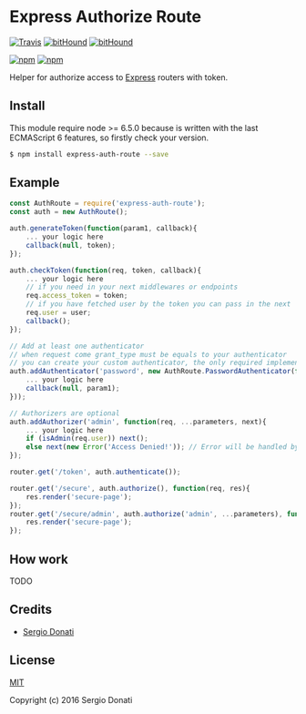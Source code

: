 # Express Authorize Route

[![Travis](https://img.shields.io/travis/rust-lang/rust.svg?style=flat-square)](SergioDonati/express-auth-route)
[![bitHound](https://img.shields.io/bithound/dependencies/github/rexxars/sse-channel.svg?style=flat-square)](SergioDonati/express-auth-route)
[![bitHound](https://img.shields.io/bithound/devDependencies/github/rexxars/sse-channel.svg?style=flat-square)](SergioDonati/express-auth-route)


[![npm](https://img.shields.io/npm/v/npm.svg?style=flat-square)](SergioDonati/express-auth-route)
[![npm](https://img.shields.io/npm/l/express.svg?style=flat-square)](SergioDonati/express-auth-route)


Helper for authorize access to [Express](http://expressjs.com/) routers with token.

## Install

This module require node >= 6.5.0 because is written with the last ECMAScript 6 features, so firstly check your version.

```bash
$ npm install express-auth-route --save
```

## Example

```javascript
const AuthRoute = require('express-auth-route');
const auth = new AuthRoute();

auth.generateToken(function(param1, callback){
	... your logic here
	callback(null, token);
});

auth.checkToken(function(req, token, callback){
	... your logic here
	// if you need in your next middlewares or endpoints
	req.access_token = token;
	// if you have fetched user by the token you can pass in the next
	req.user = user;
	callback();
});

// Add at least one authenticator
// when request come grant_type must be equals to your authenticator
// you can create your custom authenticator, the only required implemented method is 'authenticate(req, done)'
auth.addAuthenticator('password', new AuthRoute.PasswordAuthenticator(function(username, password, done){
	... your logic here
	callback(null, param1);
}));

// Authorizers are optional
auth.addAuthorizer('admin', function(req, ...parameters, next){
	... your logic here
	if (isAdmin(req.user)) next();
	else next(new Error('Access Denied!'));	// Error will be handled by AuthRoute
});

router.get('/token', auth.authenticate());

router.get('/secure', auth.authorize(), function(req, res){
	res.render('secure-page');
});
router.get('/secure/admin', auth.authorize('admin', ...parameters), function(req, res){
	res.render('secure-page');
});
```

## How work

TODO

## Credits

- [Sergio Donati](https://github.com/SergioDonati)

## License

[MIT](LICENSE)

Copyright (c) 2016 Sergio Donati
